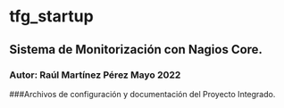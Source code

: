 # tfg_startup
## Sistema de Monitorización con Nagios Core.
### Autor: Raúl Martínez Pérez Mayo 2022
###Archivos de configuración y documentación del Proyecto Integrado.

